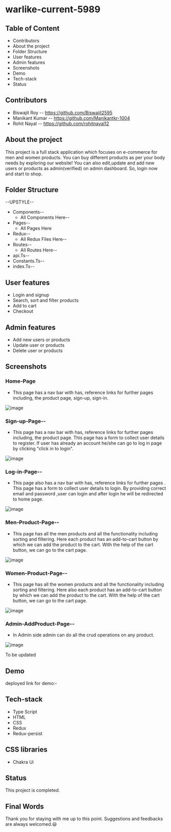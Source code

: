 # warlike-current-5989
## Table of Content

- Contributors
- About the project
- Folder Structure
- User features
- Admin features
- Screenshots
- Demo
- Tech-stack
- Status

## Contributors
- Biswajit Roy -- https://github.com/Biswajit2595
- Manikant Kumar -- https://github.com/Manikantkr-1004
- Rohit Nayal -- https://github.com/rohitnayal12


## About the project

This project is a full stack application which focuses on e-commerce for men and women products. You can buy different products as per your body needs by exploring our website! You can also edit,update and add new users or products as admin(verified) on admin dashboard. So, login now  and start to shop.  

## Folder Structure

--UPSTYLE--

- Components--
  - All Components Here--
- Pages--
  - All Pages Here
- Redux--
  - All Redux Files Here--
- Routes--
  - All Routes Here--
- api.Ts--
- Constants.Ts--
- index.Ts--

## User features
- Login and signup
- Search, sort and filter products
- Add to cart
- Checkout 

## Admin features
- Add new users or products
- Update user or products
- Delete user or products  

## Screenshots

### Home-Page

- This page has a nav bar with has, reference links for further pages including, the product page, sign-up, sign-in.

![image](https://github.com/Biswajit2595/warlike-current-5989/assets/119488668/844e8624-7f60-42da-a24d-1837eabfc5c5)


### Sign-up-Page--

- This page has a nav bar with has, reference links for further pages including, the product page. This page has a form to collect user details to register. If user has already an account he/she can go to log in page by clicking "click in to login".
  
![image](https://github.com/Biswajit2595/warlike-current-5989/assets/119488668/414104b4-6cc4-4579-93fd-e435d27421a8)



### Log-in-Page--
- This page also has a nav bar with has, reference links for further pages . This page has a form to collect user details to login. By providing correct email and password ,user can login and after login he will be redirected to home page.
  
![image](https://github.com/Biswajit2595/warlike-current-5989/assets/119488668/c59cfb8e-1a21-4b40-b6a9-4af51acab2b3)



### Men-Product-Page--

- This page has all the men products and all the functionality including sorting and filtering. Here each product has an add-to-cart button by which we can add the product to the cart. With the help of the cart button, we can go to the cart page.
  
![image](https://github.com/Biswajit2595/warlike-current-5989/assets/119488668/c95011f8-3011-4860-9f00-a546d3afa8cc)


### Women-Product-Page--

- This page has all the women products and all the functionality including sorting and filtering. Here also each product has an add-to-cart button by which we can add the product to the cart. With the help of the cart button, we can go to the cart page.
  
![image](https://github.com/Biswajit2595/warlike-current-5989/assets/119488668/eb1400b9-4ab1-404b-a774-4197a64a5e12)


### Admin-AddProduct-Page--

- In Admin side admin can do all the crud operations on any product.
  
![image](https://github.com/Biswajit2595/warlike-current-5989/assets/119488668/65107928-166b-42c7-8307-4ca9fd508bb6)






To be updated
## Demo

deployed link for demo:-

## Tech-stack

- Type Script
- HTML
- CSS
- Redux
- Redux-persist


## CSS libraries
- Chakra Ui


## Status

This project is completed. 
## Final Words

Thank you for staying with me up to this point. Suggestions and feedbacks are always welcomed.😃

